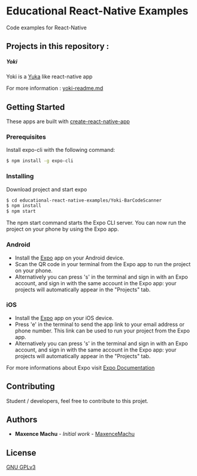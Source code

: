# Educational React-Native Examples

Code examples for React-Native

## Projects in this repository : 

##### Yoki
Yoki is a  [Yuka](https://yuka.io/) like react-native app

For more information : [yoki-readme.md](Yoki/readme.md)

## Getting Started

These apps are built with [create-react-native-app](https://github.com/react-community/create-react-native-app)

### Prerequisites

Install expo-cli with the following command: 

```sh
$ npm install -g expo-cli
```

### Installing

Download project and start expo

```sh
$ cd educational-react-native-examples/Yoki-BarCodeScanner
$ npm install
$ npm start
```

The npm start command starts the Expo CLI server. You can now run the project on your phone by using the Expo app.

### Android

- Install the [Expo](https://expo.io) app on your Android device.
- Scan the QR code in your terminal from the Expo app to run the project on your phone.
- Alternatively you can press 's' in the terminal and sign in with an Expo account, and sign in with the same account in the Expo app: your projects will automatically appear in the "Projects" tab.

### iOS

- Install the [Expo](https://expo.io) app on your iOS device.
- Press 'e' in the terminal to send the app link to your email address or phone number. This link can be used to run your project from the Expo app.
- Alternatively you can press 's' in the terminal and sign in with an Expo account, and sign in with the same account in the Expo app: your projects will automatically appear in the "Projects" tab.

For more informations about Expo visit [Expo Documentation](https://docs.expo.io/versions/latest/)

## Contributing

Student / developers, feel free to contribute to this projet. 

## Authors

* **Maxence Machu** - *Initial work* - [MaxenceMachu](https://github.com/maxence-machu)

## License
[GNU GPLv3](https://choosealicense.com/licenses/gpl-3.0/)
